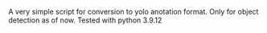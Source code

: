 A very simple script for conversion to yolo anotation format. Only for object detection as of now. 
Tested with python 3.9.12
